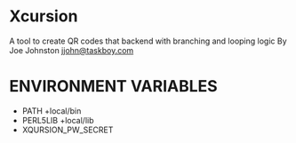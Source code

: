 # Xcursion
A tool to create QR codes that backend with branching and looping logic
By Joe Johnston <jjohn@taskboy.com>

# ENVIRONMENT VARIABLES

 * PATH +local/bin
 * PERL5LIB +local/lib
 * XQURSION_PW_SECRET
 
